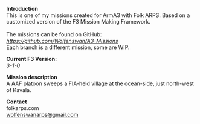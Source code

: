<b>Introduction</b><br/>
This is one of my missions created for ArmA3 with Folk ARPS. Based on a customized version of the F3 Mission Making Framework.<br/><br/>
The missions can be found on GitHub:<br/>
<i>https://github.com/Wolfenswan/A3-Missions</i><br/>
Each branch is a different mission, some are WIP.<br/>

<b>Current F3 Version:</b><br/>
<i>3-1-0</i>

<b>Mission description</b><br/>
A AAF platoon sweeps a FIA-held village at the ocean-side, just north-west of Kavala.

<b>Contact</b><br/>
folkarps.com<br/>
wolfenswanarps@gmail.com<br/>